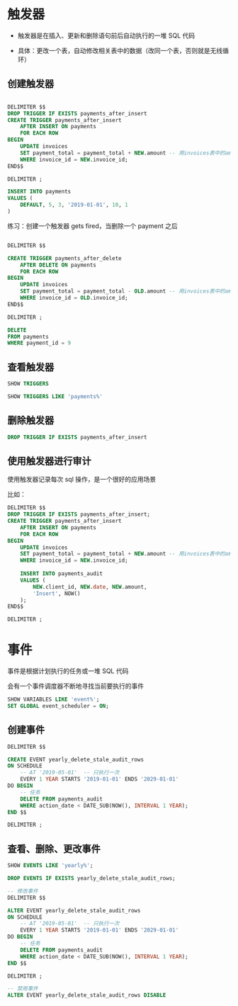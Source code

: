 # 触发器

- 触发器是在插入、更新和删除语句前后自动执行的一堆 SQL 代码

- 具体：更改一个表，自动修改相关表中的数据（改同一个表，否则就是无线循环）

## 创建触发器

```sql

DELIMITER $$
DROP TRIGGER IF EXISTS payments_after_insert
CREATE TRIGGER payments_after_insert
	AFTER INSERT ON payments
    FOR EACH ROW 
BEGIN
	UPDATE invoices
    SET payment_total = payment_total + NEW.amount -- 用invoices表中的amount更新
	WHERE invoice_id = NEW.invoice_id;
END$$

DELIMITER ;

INSERT INTO payments
VALUES (
	DEFAULT, 5, 3, '2019-01-01', 10, 1
)
```

练习：创建一个触发器 gets fired，当删除一个 payment 之后

```sql

DELIMITER $$

CREATE TRIGGER payments_after_delete
	AFTER DELETE ON payments
    FOR EACH ROW 
BEGIN
	UPDATE invoices
    SET payment_total = payment_total - OLD.amount -- 用invoices表中的amount更新
	WHERE invoice_id = OLD.invoice_id;
END$$

DELIMITER ;

DELETE 
FROM payments
WHERE payment_id = 9
```

## 查看触发器

```sql
SHOW TRIGGERS

SHOW TRIGGERS LIKE 'payments%'
```

## 删除触发器

```sql
DROP TRIGGER IF EXISTS payments_after_insert
```

## 使用触发器进行审计

使用触发器记录每次 sql 操作，是一个很好的应用场景

比如：

```sql
DELIMITER $$
DROP TRIGGER IF EXISTS payments_after_insert;
CREATE TRIGGER payments_after_insert
	AFTER INSERT ON payments
    FOR EACH ROW 
BEGIN
	UPDATE invoices
    SET payment_total = payment_total + NEW.amount -- 用invoices表中的amount更新
	WHERE invoice_id = NEW.invoice_id;
    
    INSERT INTO payments_audit
    VALUES (
		NEW.client_id, NEW.date, NEW.amount,
        'Insert', NOW()
    );
END$$

DELIMITER ;
```


# 事件

事件是根据计划执行的任务或一堆 SQL 代码

会有一个事件调度器不断地寻找当前要执行的事件

```sql
SHOW VARIABLES LIKE 'event%';
SET GLOBAL event_scheduler = ON;
```

## 创建事件

```sql
DELIMITER $$

CREATE EVENT yearly_delete_stale_audit_rows
ON SCHEDULE
	-- AT '2019-05-01'  -- 只执行一次
	EVERY 1 YEAR STARTS '2019-01-01' ENDS '2029-01-01'
DO BEGIN
	-- 任务
    DELETE FROM payments_audit
    WHERE action_date < DATE_SUB(NOW(), INTERVAL 1 YEAR);
END $$

DELIMITER ;
```

## 查看、删除、更改事件

```sql
SHOW EVENTS LIKE 'yearly%';

DROP EVENTS IF EXISTS yearly_delete_stale_audit_rows;

-- 修改事件
DELIMITER $$

ALTER EVENT yearly_delete_stale_audit_rows
ON SCHEDULE
	-- AT '2019-05-01'  -- 只执行一次
	EVERY 1 YEAR STARTS '2019-01-01' ENDS '2029-01-01'
DO BEGIN
	-- 任务
    DELETE FROM payments_audit
    WHERE action_date < DATE_SUB(NOW(), INTERVAL 1 YEAR);
END $$

DELIMITER ;

-- 禁用事件
ALTER EVENT yearly_delete_stale_audit_rows DISABLE
```


















